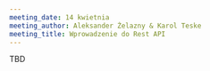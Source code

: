 ```yaml
---
meeting_date: 14 kwietnia
meeting_author: Aleksander Żelazny & Karol Teske
meeting_title: Wprowadzenie do Rest API
---
```

TBD